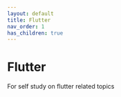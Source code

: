 ```yaml
---
layout: default
title: Flutter
nav_order: 1
has_children: true
---
```


# Flutter

For self study on flutter related topics
